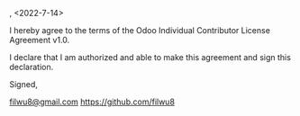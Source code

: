 <shanghai>, <2022-7-14>

I hereby agree to the terms of the Odoo Individual Contributor License
Agreement v1.0.

I declare that I am authorized and able to make this agreement and sign this
declaration.

Signed,

<gordon> <filwu8@gmail.com> https://github.com/filwu8
